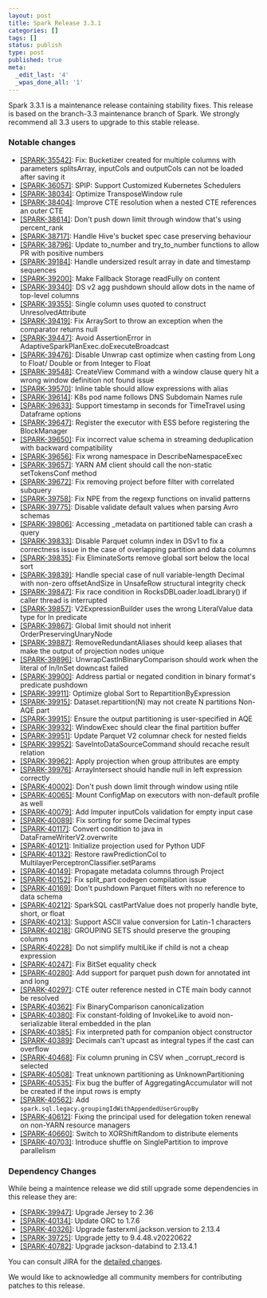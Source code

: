 ```yaml
---
layout: post
title: Spark Release 3.3.1
categories: []
tags: []
status: publish
type: post
published: true
meta:
  _edit_last: '4'
  _wpas_done_all: '1'
---
```


Spark 3.3.1 is a maintenance release containing stability fixes. This release is based on the branch-3.3 maintenance branch of Spark. We strongly recommend all 3.3 users to upgrade to this stable release.

### Notable changes

  - [[SPARK-35542]](https://issues.apache.org/jira/browse/SPARK-35542): Fix: Bucketizer created for multiple columns with parameters splitsArray, inputCols and outputCols can not be loaded after saving it
  - [[SPARK-36057]](https://issues.apache.org/jira/browse/SPARK-36057): SPIP: Support Customized Kubernetes Schedulers
  - [[SPARK-38034]](https://issues.apache.org/jira/browse/SPARK-38034): Optimize TransposeWindow rule
  - [[SPARK-38404]](https://issues.apache.org/jira/browse/SPARK-38404): Improve CTE resolution when a nested CTE references an outer CTE
  - [[SPARK-38614]](https://issues.apache.org/jira/browse/SPARK-38614): Don't push down limit through window that's using percent_rank
  - [[SPARK-38717]](https://issues.apache.org/jira/browse/SPARK-38717): Handle Hive's bucket spec case preserving behaviour
  - [[SPARK-38796]](https://issues.apache.org/jira/browse/SPARK-38796): Update to_number and try_to_number functions to allow PR with positive numbers
  - [[SPARK-39184]](https://issues.apache.org/jira/browse/SPARK-39184): Handle undersized result array in date and timestamp sequences
  - [[SPARK-39200]](https://issues.apache.org/jira/browse/SPARK-39200): Make Fallback Storage readFully on content
  - [[SPARK-39340]](https://issues.apache.org/jira/browse/SPARK-39340): DS v2 agg pushdown should allow dots in the name of top-level columns
  - [[SPARK-39355]](https://issues.apache.org/jira/browse/SPARK-39355): Single column uses quoted to construct UnresolvedAttribute
  - [[SPARK-39419]](https://issues.apache.org/jira/browse/SPARK-39419): Fix ArraySort to throw an exception when the comparator returns null
  - [[SPARK-39447]](https://issues.apache.org/jira/browse/SPARK-39447): Avoid AssertionError in AdaptiveSparkPlanExec.doExecuteBroadcast
  - [[SPARK-39476]](https://issues.apache.org/jira/browse/SPARK-39476): Disable Unwrap cast optimize when casting from Long to Float/ Double or from Integer to Float
  - [[SPARK-39548]](https://issues.apache.org/jira/browse/SPARK-39548): CreateView Command with a window clause query hit a wrong window definition not found issue
  - [[SPARK-39570]](https://issues.apache.org/jira/browse/SPARK-39570): Inline table should allow expressions with alias
  - [[SPARK-39614]](https://issues.apache.org/jira/browse/SPARK-39614): K8s pod name follows DNS Subdomain Names rule
  - [[SPARK-39633]](https://issues.apache.org/jira/browse/SPARK-39633): Support timestamp in seconds for TimeTravel using Dataframe options
  - [[SPARK-39647]](https://issues.apache.org/jira/browse/SPARK-39647): Register the executor with ESS before registering the BlockManager
  - [[SPARK-39650]](https://issues.apache.org/jira/browse/SPARK-39650): Fix incorrect value schema in streaming deduplication with backward compatibility
  - [[SPARK-39656]](https://issues.apache.org/jira/browse/SPARK-39656): Fix wrong namespace in DescribeNamespaceExec
  - [[SPARK-39657]](https://issues.apache.org/jira/browse/SPARK-39657): YARN AM client should call the non-static setTokensConf method
  - [[SPARK-39672]](https://issues.apache.org/jira/browse/SPARK-39672): Fix removing project before filter with correlated subquery
  - [[SPARK-39758]](https://issues.apache.org/jira/browse/SPARK-39758): Fix NPE from the regexp functions on invalid patterns
  - [[SPARK-39775]](https://issues.apache.org/jira/browse/SPARK-39775): Disable validate default values when parsing Avro schemas
  - [[SPARK-39806]](https://issues.apache.org/jira/browse/SPARK-39806): Accessing _metadata on partitioned table can crash a query
  - [[SPARK-39833]](https://issues.apache.org/jira/browse/SPARK-39833): Disable Parquet column index in DSv1 to fix a correctness issue in the case of overlapping partition and data columns
  - [[SPARK-39835]](https://issues.apache.org/jira/browse/SPARK-39835): Fix EliminateSorts remove global sort below the local sort
  - [[SPARK-39839]](https://issues.apache.org/jira/browse/SPARK-39839): Handle special case of null variable-length Decimal with non-zero offsetAndSize in UnsafeRow structural integrity check
  - [[SPARK-39847]](https://issues.apache.org/jira/browse/SPARK-39847): Fix race condition in RocksDBLoader.loadLibrary() if caller thread is interrupted
  - [[SPARK-39857]](https://issues.apache.org/jira/browse/SPARK-39857): V2ExpressionBuilder uses the wrong LiteralValue data type for In predicate
  - [[SPARK-39867]](https://issues.apache.org/jira/browse/SPARK-39867): Global limit should not inherit OrderPreservingUnaryNode
  - [[SPARK-39887]](https://issues.apache.org/jira/browse/SPARK-39887): RemoveRedundantAliases should keep aliases that make the output of projection nodes unique
  - [[SPARK-39896]](https://issues.apache.org/jira/browse/SPARK-39896): UnwrapCastInBinaryComparison should work when the literal of In/InSet downcast failed
  - [[SPARK-39900]](https://issues.apache.org/jira/browse/SPARK-39900): Address partial or negated condition in binary format's predicate pushdown
  - [[SPARK-39911]](https://issues.apache.org/jira/browse/SPARK-39911): Optimize global Sort to RepartitionByExpression
  - [[SPARK-39915]](https://issues.apache.org/jira/browse/SPARK-39915): Dataset.repartition(N) may not create N partitions Non-AQE part
  - [[SPARK-39915]](https://issues.apache.org/jira/browse/SPARK-39915): Ensure the output partitioning is user-specified in AQE
  - [[SPARK-39932]](https://issues.apache.org/jira/browse/SPARK-39932): WindowExec should clear the final partition buffer
  - [[SPARK-39951]](https://issues.apache.org/jira/browse/SPARK-39951): Update Parquet V2 columnar check for nested fields
  - [[SPARK-39952]](https://issues.apache.org/jira/browse/SPARK-39952): SaveIntoDataSourceCommand should recache result relation
  - [[SPARK-39962]](https://issues.apache.org/jira/browse/SPARK-39962): Apply projection when group attributes are empty
  - [[SPARK-39976]](https://issues.apache.org/jira/browse/SPARK-39976): ArrayIntersect should handle null in left expression correctly
  - [[SPARK-40002]](https://issues.apache.org/jira/browse/SPARK-40002): Don't push down limit through window using ntile
  - [[SPARK-40065]](https://issues.apache.org/jira/browse/SPARK-40065): Mount ConfigMap on executors with non-default profile as well
  - [[SPARK-40079]](https://issues.apache.org/jira/browse/SPARK-40079): Add Imputer inputCols validation for empty input case
  - [[SPARK-40089]](https://issues.apache.org/jira/browse/SPARK-40089): Fix sorting for some Decimal types
  - [[SPARK-40117]](https://issues.apache.org/jira/browse/SPARK-40117): Convert condition to java in DataFrameWriterV2.overwrite
  - [[SPARK-40121]](https://issues.apache.org/jira/browse/SPARK-40121): Initialize projection used for Python UDF
  - [[SPARK-40132]](https://issues.apache.org/jira/browse/SPARK-40132): Restore rawPredictionCol to MultilayerPerceptronClassifier.setParams
  - [[SPARK-40149]](https://issues.apache.org/jira/browse/SPARK-40149): Propagate metadata columns through Project
  - [[SPARK-40152]](https://issues.apache.org/jira/browse/SPARK-40152): Fix split_part codegen compilation issue
  - [[SPARK-40169]](https://issues.apache.org/jira/browse/SPARK-40169): Don't pushdown Parquet filters with no reference to data schema
  - [[SPARK-40212]](https://issues.apache.org/jira/browse/SPARK-40212): SparkSQL castPartValue does not properly handle byte, short, or float
  - [[SPARK-40213]](https://issues.apache.org/jira/browse/SPARK-40213): Support ASCII value conversion for Latin-1 characters
  - [[SPARK-40218]](https://issues.apache.org/jira/browse/SPARK-40218): GROUPING SETS should preserve the grouping columns
  - [[SPARK-40228]](https://issues.apache.org/jira/browse/SPARK-40228): Do not simplify multiLike if child is not a cheap expression
  - [[SPARK-40247]](https://issues.apache.org/jira/browse/SPARK-40247): Fix BitSet equality check
  - [[SPARK-40280]](https://issues.apache.org/jira/browse/SPARK-40280): Add support for parquet push down for annotated int and long
  - [[SPARK-40297]](https://issues.apache.org/jira/browse/SPARK-40297): CTE outer reference nested in CTE main body cannot be resolved
  - [[SPARK-40362]](https://issues.apache.org/jira/browse/SPARK-40362): Fix BinaryComparison canonicalization
  - [[SPARK-40380]](https://issues.apache.org/jira/browse/SPARK-40380): Fix constant-folding of InvokeLike to avoid non-serializable literal embedded in the plan
  - [[SPARK-40385]](https://issues.apache.org/jira/browse/SPARK-40385): Fix interpreted path for companion object constructor
  - [[SPARK-40389]](https://issues.apache.org/jira/browse/SPARK-40389): Decimals can't upcast as integral types if the cast can overflow
  - [[SPARK-40468]](https://issues.apache.org/jira/browse/SPARK-40468): Fix column pruning in CSV when _corrupt_record is selected
  - [[SPARK-40508]](https://issues.apache.org/jira/browse/SPARK-40508): Treat unknown partitioning as UnknownPartitioning
  - [[SPARK-40535]](https://issues.apache.org/jira/browse/SPARK-40535): Fix bug the buffer of AggregatingAccumulator will not be created if the input rows is empty
  - [[SPARK-40562]](https://issues.apache.org/jira/browse/SPARK-40562): Add `spark.sql.legacy.groupingIdWithAppendedUserGroupBy`
  - [[SPARK-40612]](https://issues.apache.org/jira/browse/SPARK-40612): Fixing the principal used for delegation token renewal on non-YARN resource managers
  - [[SPARK-40660]](https://issues.apache.org/jira/browse/SPARK-40660): Switch to XORShiftRandom to distribute elements
  - [[SPARK-40703]](https://issues.apache.org/jira/browse/SPARK-40703): Introduce shuffle on SinglePartition to improve parallelism

### Dependency Changes

While being a maintence release we did still upgrade some dependencies in this release they are:

  - [[SPARK-39947]](https://issues.apache.org/jira/browse/SPARK-39947): Upgrade Jersey to 2.36
  - [[SPARK-40134]](https://issues.apache.org/jira/browse/SPARK-40134): Update ORC to 1.7.6
  - [[SPARK-40326]](https://issues.apache.org/jira/browse/SPARK-40326): Upgrade fasterxml.jackson.version to 2.13.4
  - [[SPARK-39725]](https://issues.apache.org/jira/browse/SPARK-39725): Upgrade jetty to 9.4.48.v20220622
  - [[SPARK-40782]](https://issues.apache.org/jira/browse/SPARK-40782): Upgrade jackson-databind to 2.13.4.1

You can consult JIRA for the [detailed changes](https://s.apache.org/spark-3.3.1).

We would like to acknowledge all community members for contributing patches to this release.
